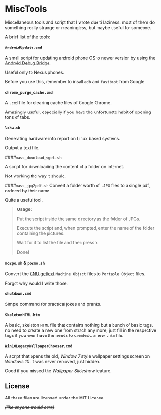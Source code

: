 # MiscTools

Miscellaneous tools and script that I wrote due ti laziness. most of them do something really strange or meaningless, but maybe useful for someone.

A brief list of the tools:

#### `AndroidUpdate.cmd`
A small script for updating android phone OS to newer version by using the [Android Debug Bridge](https://developer.android.com/studio/command-line/adb.html).

Useful only to Nexus phones.

Before you use this, remember to insall ```adb``` and ```fastboot``` from Google.

#### `chrome_purge_cache.cmd`
A `.cmd` file for clearing cache files of Google Chrome.

Amazingly useful, especially if you have the unfortunate habit of opening tons of tabs.

#### `lshw.sh`
Generating hardware info report on Linux based systems.

Output a text file.

####`mass_download_wget.sh`

A script for downloading the content of a folder on internet.

Not working the way it should.

####`mass_jpg2pdf.sh`
Convert a folder worth of ```.JPG``` files to a single pdf, ordered by their name.

Quite a useful tool.

>**Usage:** 
>
>Put the script inside the same directory as the folder of JPGs.
>
>Execute the script and, when prompted, enter the name of the folder containing the pictures.
>
>Wait for it to list the file and then press ```Y```.
>
>Done!

#### `mo2po.sh` & `po2mo.sh`
Convert the [GNU gettext](https://en.wikipedia.org/wiki/Gettext) `Machine Object` files to `Portable Object` files.

Forgot why would I write those.


#### `shutdown.cmd`
Simple command for practical jokes and pranks.

#### `SkeletonHTML.htm`
A basic, skeleton `HTML` file that contains nothing but a bunch of basic tags. no need to create a new one from strach any more, just fill in the respective tags if you ever have the needs to createdc a new `.htm` file.

#### `Win10LegacyWallpaperChooser.cmd`
A script that opens the old, *Window 7* style wallpaper settings screen on *Windows 10*. It was never removed, just hidden.

Good if you missed the *Wallpaper Slideshow* feature.
## License

All these files are licensed under the MIT License. 

~~*(like anyone would care)*~~


